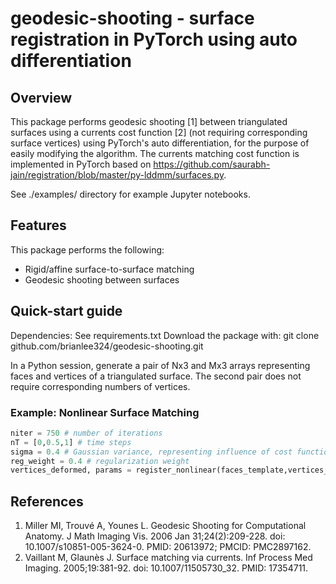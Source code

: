# geodesic-shooting - surface registration in PyTorch using auto differentiation

## Overview
This package performs geodesic shooting [1] between triangulated surfaces using a currents cost function [2] (not requiring corresponding surface vertices) using PyTorch's auto differentiation, for the purpose of easily modifying the algorithm. The currents matching cost function is implemented in PyTorch based on https://github.com/saurabh-jain/registration/blob/master/py-lddmm/surfaces.py.

See ./examples/ directory for example Jupyter notebooks.

## Features
This package performs the following:
* Rigid/affine surface-to-surface matching
* Geodesic shooting between surfaces

## Quick-start guide
Dependencies: See requirements.txt
Download the package with: git clone github.com/brianlee324/geodesic-shooting.git

In a Python session, generate a pair of Nx3 and Mx3 arrays representing faces and vertices of a triangulated surface. The second pair does not require corresponding numbers of vertices.

### Example: Nonlinear Surface Matching
```python
niter = 750 # number of iterations
nT = [0,0.5,1] # time steps
sigma = 0.4 # Gaussian variance, representing influence of cost function kernel
reg_weight = 0.4 # regularization weight
vertices_deformed, params = register_nonlinear(faces_template,vertices_template,faces_target,vertices_target,niter=niter,nT=nT,sigma=sigma,reg_weight=reg_weight)
```

## References
1. Miller MI, Trouvé A, Younes L. Geodesic Shooting for Computational Anatomy. J Math Imaging Vis. 2006 Jan 31;24(2):209-228. doi: 10.1007/s10851-005-3624-0. PMID: 20613972; PMCID: PMC2897162.
2. Vaillant M, Glaunès J. Surface matching via currents. Inf Process Med Imaging. 2005;19:381-92. doi: 10.1007/11505730_32. PMID: 17354711.

